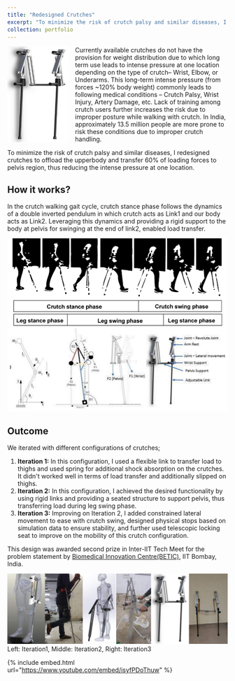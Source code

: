 ```yaml
---
title: "Redesigned Crutches"
excerpt: "To minimize the risk of crutch palsy and similar diseases, I redesigned crutches to offload the upperbody and transfer 60% of loading forces to pelvis region, thus reducing the intense pressure at one location."
collection: portfolio
---
```

<img align="left" width="140" height="220" src="/images/Crutch_Itr3.png" style="padding-right: 15px; padding-bottom: 15px;">
Currently available crutches do not have the provision for weight distribution due to which long term use leads to intense pressure at one location depending on the type of crutch– Wrist, Elbow, or Underarms. This long-term intense pressure (from forces ~120% body weight) commonly leads to following medical conditions – Crutch Palsy, Wrist Injury, Artery Damage, etc. Lack of training among crutch users further increases the risk due to improper posture while walking with crutch. In India, approximately 13.5 million people are more prone to risk these conditions due to improper crutch handling. 

To minimize the risk of crutch palsy and similar diseases, I redesigned crutches to offload the upperbody and transfer 60% of loading forces to pelvis region, thus reducing the intense pressure at one location.

## How it works?
In the crutch walking gait cycle, crutch stance phase follows the dynamics of a double inverted pendulum in which crutch acts as Link1 and our body acts as Link2. Leveraging this dynamics and providing a rigid support to the body at pelvis for swinging at the end of link2, enabled load transfer.

![Crutch walking cycle](/images/Crutch_cycle.png)
![Crutch working](/images/Crutch_working.png)

## Outcome
We iterated with different configurations of crutches; 
1. **Iteration 1:** In this configuration, I used a flexible link to transfer load to thighs and used spring for additional shock absorption on the crutches. It didn't worked well in terms of load transfer and additionally slipped on thighs. 
2. **Iteration 2:** In this configuration, I achieved the desired functionality by using rigid links and providing a seated structure to support pelvis, thus transferring load during leg swing phase. 
3. **Iteration 3:** Improving on Iteration 2, I added constrained lateral movement to ease with crutch swing, designed physical stops based on simulation data to ensure stability, and further used telescopic locking seat to improve on the mobility of this crutch configuration.

This design was awarded second prize in Inter-IIT Tech Meet for the problem statement by [Biomedical Innovation Centre(BETIC)](https://www.betic.org/), IIT Bombay, India.

![Crutch iterations](/images/Crutch_prototypes.png)
Left: Iteration1, Middle: Iteration2, Right: Iteration3

{% include embed.html url="https://www.youtube.com/embed/isyfPDoThuw" %}